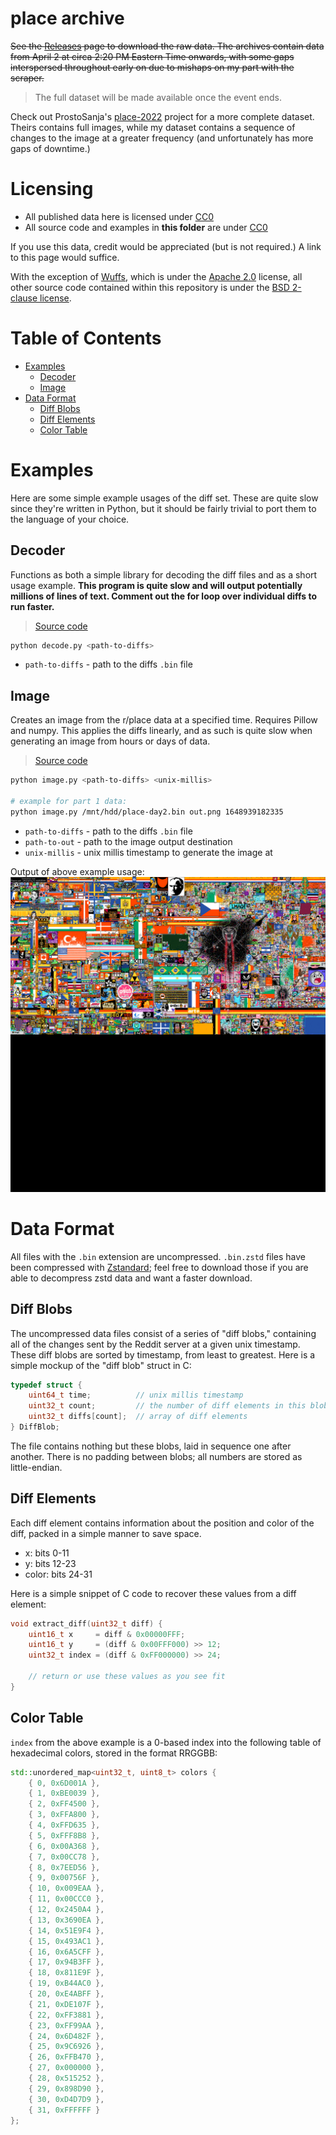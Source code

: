 # place archive

~~See the [Releases](https://github.com/woofdoggo/placeclient/releases) page to
download the raw data. The archives contain data from April 2 at circa 2:20 PM
Eastern Time onwards, with some gaps interspersed throughout early on due to
mishaps on my part with the scraper.~~

> The full dataset will be made available once the event ends.

Check out ProstoSanja's [place-2022](https://github.com/ProstoSanja/place-2022)
project for a more complete dataset. Theirs contains full images, while my
dataset contains a sequence of changes to the image at a greater frequency
(and unfortunately has more gaps of downtime.)

# Licensing

- All published data here is licensed under [CC0](https://github.com/woofdoggo/placeclient/blob/main/LICENSE-CC0)
- All source code and examples in **this folder** are under [CC0](https://github.com/woofdoggo/placeclient/blob/main/LICENSE-CC0)

If you use this data, credit would be appreciated (but is not required.)
A link to this page would suffice.

With the exception of [Wuffs](https://github.com/woofdoggo/placeclient/blob/main/preprocessor/wuffs.c),
which is under the [Apache 2.0](https://github.com/woofdoggo/placeclient/blob/main/LICENSE-WUFFS)
license, all other source code contained within this repository is under the
[BSD 2-clause license](https://github.com/woofdoggo/placeclient/blob/main/LICENSE).

# Table of Contents

- [Examples](#examples)
  - [Decoder](#decoder)
  - [Image](#image)
- [Data Format](#data-format)
  - [Diff Blobs](#diff-blobs)
  - [Diff Elements](#diff-elements)
  - [Color Table](#color-table)

# Examples

Here are some simple example usages of the diff set. These are quite slow since
they're written in Python, but it should be fairly trivial to port them to the
language of your choice.

## Decoder

Functions as both a simple library for decoding the diff files and as a short
usage example. **This program is quite slow and will output potentially millions
of lines of text. Comment out the for loop over individual diffs to run faster.**

> [Source code](https://github.com/woofdoggo/placeclient/blob/main/doc/decode.py)

```sh
python decode.py <path-to-diffs>
```

- `path-to-diffs` - path to the diffs `.bin` file

## Image

Creates an image from the r/place data at a specified time. Requires Pillow and
numpy. This applies the diffs linearly, and as such is quite slow when generating
an image from hours or days of data.

> [Source code](https://github.com/woofdoggo/placeclient/blob/main/doc/image.py)

```sh
python image.py <path-to-diffs> <unix-millis>

# example for part 1 data:
python image.py /mnt/hdd/place-day2.bin out.png 1648939182335
```

- `path-to-diffs` - path to the diffs `.bin` file
- `path-to-out` - path to the image output destination
- `unix-millis` - unix millis timestamp to generate the image at

Output of above example usage:
![place at around 6:40 PM EST, April 2](https://github.com/woofdoggo/placeclient/blob/main/doc/out.png?raw=true)

# Data Format

All files with the `.bin` extension are uncompressed. `.bin.zstd` files have
been compressed with [Zstandard](https://github.com/facebook/zstd); feel free
to download those if you are able to decompress zstd data and want a faster
download.

## Diff Blobs

The uncompressed data files consist of a series of "diff blobs," containing all
of the changes sent by the Reddit server at a given unix timestamp. These diff
blobs are sorted by timestamp, from least to greatest. Here is a simple mockup
of the "diff blob" struct in C:

```c
typedef struct {
    uint64_t time;          // unix millis timestamp
    uint32_t count;         // the number of diff elements in this blob
    uint32_t diffs[count];  // array of diff elements
} DiffBlob;
```

The file contains nothing but these blobs, laid in sequence one after another.
There is no padding between blobs; all numbers are stored as little-endian.

## Diff Elements

Each diff element contains information about the position and color of the
diff, packed in a simple manner to save space.

- x: bits 0-11
- y: bits 12-23
- color: bits 24-31

Here is a simple snippet of C code to recover these values from a diff element:

```c
void extract_diff(uint32_t diff) {
    uint16_t x     = diff & 0x00000FFF;
    uint16_t y     = (diff & 0x00FFF000) >> 12;
    uint32_t index = (diff & 0xFF000000) >> 24;

    // return or use these values as you see fit
}
```

## Color Table

`index` from the above example is a 0-based index into the following table of
hexadecimal colors, stored in the format RRGGBB:

```cpp
std::unordered_map<uint32_t, uint8_t> colors {
    { 0, 0x6D001A },
    { 1, 0xBE0039 },
    { 2, 0xFF4500 },
    { 3, 0xFFA800 },
    { 4, 0xFFD635 },
    { 5, 0xFFF8B8 },
    { 6, 0x00A368 },
    { 7, 0x00CC78 },
    { 8, 0x7EED56 },
    { 9, 0x00756F },
    { 10, 0x009EAA },
    { 11, 0x00CCC0 },
    { 12, 0x2450A4 },
    { 13, 0x3690EA },
    { 14, 0x51E9F4 },
    { 15, 0x493AC1 },
    { 16, 0x6A5CFF },
    { 17, 0x94B3FF },
    { 18, 0x811E9F },
    { 19, 0xB44AC0 },
    { 20, 0xE4ABFF },
    { 21, 0xDE107F },
    { 22, 0xFF3881 },
    { 23, 0xFF99AA },
    { 24, 0x6D482F },
    { 25, 0x9C6926 },
    { 26, 0xFFB470 },
    { 27, 0x000000 },
    { 28, 0x515252 },
    { 29, 0x898D90 },
    { 30, 0xD4D7D9 },
    { 31, 0xFFFFFF }
};
```
